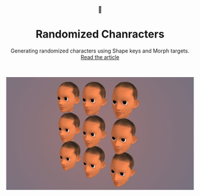 <p align="center">
  <h3 align="center">👤</h3>
  <h1 align="center">Randomized Chanracters</h1>
  
  <p align="center">
    Generating randomized characters using Shape keys and Morph targets.
    <br />
    <a href="https://blog.farazshaikh.com/stories/character-creation-in-three-js/">Read the article</a>
  </p>
</p>

<br />
<p align="center">
    <img src="./Assets/banner.jpg"></img>
</p>
<br />
